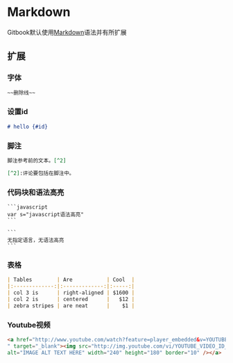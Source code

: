 # Markdown

Gitbook默认使用[Markdown](../markdown/README.md)语法并有所扩展

## 扩展

### 字体

```markdown
~~删除线~~
```

### 设置id

```markdown
# hello {#id}
```

### 脚注

```markdown
脚注参考前的文本。[^2]

[^2]:评论要包括在脚注中。
```

### 代码块和语法高亮

    ```javascript
    var s="javascript语法高亮"
    ```

    ```
    无指定语言，无语法高亮
    ```

### 表格

```markdown
| Tables        | Are           | Cool  |
|:-------------:|:-------------:|:-----:|
| col 3 is      | right-aligned | $1600 |
| col 2 is      | centered      |   $12 |
| zebra stripes | are neat      |    $1 |
```

### Youtube视频

```html
<a href="http://www.youtube.com/watch?feature=player_embedded&v=YOUTUBE_VIDEO_ID_HERE
" target="_blank"><img src="http://img.youtube.com/vi/YOUTUBE_VIDEO_ID_HERE/0.jpg"
alt="IMAGE ALT TEXT HERE" width="240" height="180" border="10" /></a>
```